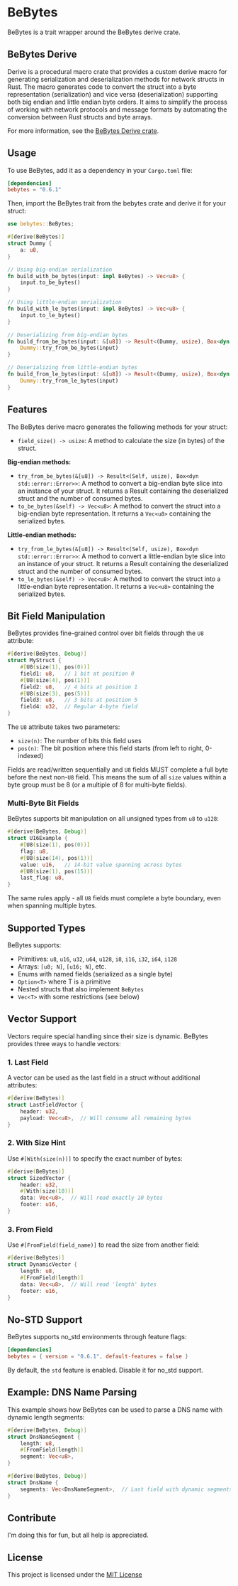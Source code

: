 # BeBytes

BeBytes is a trait wrapper around the BeBytes derive crate.

## BeBytes Derive

Derive is a procedural macro crate that provides a custom derive macro for generating serialization and deserialization methods for network structs in Rust. The macro generates code to convert the struct into a byte representation (serialization) and vice versa (deserialization) supporting both big endian and little endian byte orders. It aims to simplify the process of working with network protocols and message formats by automating the conversion between Rust structs and byte arrays.

For more information, see the [BeBytes Derive crate](https://crates.io/crates/bebytes_derive).

## Usage

To use BeBytes, add it as a dependency in your `Cargo.toml` file:

```toml
[dependencies]
bebytes = "0.6.1"
```

Then, import the BeBytes trait from the bebytes crate and derive it for your struct:

```rust
use bebytes::BeBytes;

#[derive(BeBytes)]
struct Dummy {
    a: u8,
}

// Using big-endian serialization
fn build_with_be_bytes(input: impl BeBytes) -> Vec<u8> {
    input.to_be_bytes()
}

// Using little-endian serialization
fn build_with_le_bytes(input: impl BeBytes) -> Vec<u8> {
    input.to_le_bytes()
}

// Deserializing from big-endian bytes
fn build_from_be_bytes(input: &[u8]) -> Result<(Dummy, usize), Box<dyn std::error::Error>> {
    Dummy::try_from_be_bytes(input)
}

// Deserializing from little-endian bytes
fn build_from_le_bytes(input: &[u8]) -> Result<(Dummy, usize), Box<dyn std::error::Error>> {
    Dummy::try_from_le_bytes(input)
}
```

## Features

The BeBytes derive macro generates the following methods for your struct:

- `field_size() -> usize`: A method to calculate the size (in bytes) of the struct.

**Big-endian methods:**

- `try_from_be_bytes(&[u8]) -> Result<(Self, usize), Box<dyn std::error::Error>>`: A method to convert a big-endian byte slice into an instance of your struct. It returns a Result containing the deserialized struct and the number of consumed bytes.
- `to_be_bytes(&self) -> Vec<u8>`: A method to convert the struct into a big-endian byte representation. It returns a `Vec<u8>` containing the serialized bytes.

**Little-endian methods:**

- `try_from_le_bytes(&[u8]) -> Result<(Self, usize), Box<dyn std::error::Error>>`: A method to convert a little-endian byte slice into an instance of your struct. It returns a Result containing the deserialized struct and the number of consumed bytes.
- `to_le_bytes(&self) -> Vec<u8>`: A method to convert the struct into a little-endian byte representation. It returns a `Vec<u8>` containing the serialized bytes.

## Bit Field Manipulation

BeBytes provides fine-grained control over bit fields through the `U8` attribute:

```rust
#[derive(BeBytes, Debug)]
struct MyStruct {
    #[U8(size(1), pos(0))]
    field1: u8,   // 1 bit at position 0
    #[U8(size(4), pos(1))]
    field2: u8,   // 4 bits at position 1
    #[U8(size(3), pos(5))]
    field3: u8,   // 3 bits at position 5
    field4: u32,  // Regular 4-byte field
}
```

The `U8` attribute takes two parameters:

- `size(n)`: The number of bits this field uses
- `pos(n)`: The bit position where this field starts (from left to right, 0-indexed)

Fields are read/written sequentially and `U8` fields MUST complete a full byte before the next non-`U8` field. This means the sum of all `size` values within a byte group must be 8 (or a multiple of 8 for multi-byte fields).

### Multi-Byte Bit Fields

BeBytes supports bit manipulation on all unsigned types from `u8` to `u128`:

```rust
#[derive(BeBytes, Debug)]
struct U16Example {
    #[U8(size(1), pos(0))]
    flag: u8,
    #[U8(size(14), pos(1))]
    value: u16,   // 14-bit value spanning across bytes
    #[U8(size(1), pos(15))]
    last_flag: u8,
}
```

The same rules apply - all `U8` fields must complete a byte boundary, even when spanning multiple bytes.

## Supported Types

BeBytes supports:

- Primitives: `u8`, `u16`, `u32`, `u64`, `u128`, `i8`, `i16`, `i32`, `i64`, `i128`
- Arrays: `[u8; N]`, `[u16; N]`, etc.
- Enums with named fields (serialized as a single byte)
- `Option<T>` where T is a primitive
- Nested structs that also implement `BeBytes`
- `Vec<T>` with some restrictions (see below)

## Vector Support

Vectors require special handling since their size is dynamic. BeBytes provides three ways to handle vectors:

### 1. Last Field

A vector can be used as the last field in a struct without additional attributes:

```rust
#[derive(BeBytes)]
struct LastFieldVector {
    header: u32,
    payload: Vec<u8>,  // Will consume all remaining bytes
}
```

### 2. With Size Hint

Use `#[With(size(n))]` to specify the exact number of bytes:

```rust
#[derive(BeBytes)]
struct SizedVector {
    header: u32,
    #[With(size(10))]
    data: Vec<u8>,  // Will read exactly 10 bytes
    footer: u16,
}
```

### 3. From Field

Use `#[FromField(field_name)]` to read the size from another field:

```rust
#[derive(BeBytes)]
struct DynamicVector {
    length: u8,
    #[FromField(length)]
    data: Vec<u8>,  // Will read 'length' bytes
    footer: u16,
}
```

## No-STD Support

BeBytes supports no_std environments through feature flags:

```toml
[dependencies]
bebytes = { version = "0.6.1", default-features = false }
```

By default, the `std` feature is enabled. Disable it for no_std support.

## Example: DNS Name Parsing

This example shows how BeBytes can be used to parse a DNS name with dynamic length segments:

```rust
#[derive(BeBytes, Debug)]
struct DnsNameSegment {
    length: u8,
    #[FromField(length)]
    segment: Vec<u8>,
}

#[derive(BeBytes, Debug)]
struct DnsName {
    segments: Vec<DnsNameSegment>,  // Last field with dynamic segments
}
```

## Contribute

I'm doing this for fun, but all help is appreciated.

## License

This project is licensed under the [MIT License](https://mit-license.org/)
